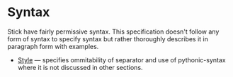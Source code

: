 # Syntax

Stick have fairly permissive syntax. This specification doesn't follow any form of syntax to specify syntax but rather thoroughly describes it in paragraph form with examples.

- [Style](./style.md) &mdash; specifies ommitability of separator and use of pythonic-syntax where it is not discussed in other sections.
